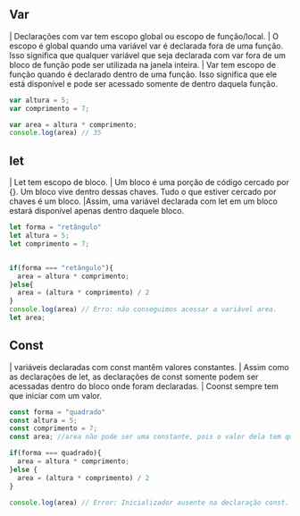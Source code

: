 ## Var

| Declarações com var tem escopo global ou escopo de função/local.
| O escopo é global quando uma variável var é declarada fora de uma função. Isso significa que qualquer variável que seja declarada com var fora de um bloco de função pode ser utilizada na janela inteira.
| Var tem escopo de função quando é declarado dentro de uma função. Isso significa que ele está disponível e pode ser acessado somente de dentro daquela função.

```js
var altura = 5;
var comprimento = 7;

var area = altura * comprimento;
console.log(area) // 35

```

## let

| Let tem escopo de bloco.
| Um bloco é uma porção de código cercado por {}. Um bloco vive dentro dessas chaves. Tudo o que estiver cercado por chaves é um bloco.
|Assim, uma variável declarada com let em um bloco estará disponível apenas dentro daquele bloco.

```js
let forma = "retângulo"
let altura = 5;
let comprimento = 7;


if(forma === "retângulo"){
  area = altura * comprimento;
}else{
  area = (altura * comprimento) / 2
}
console.log(area) // Erro: não conseguimos acessar a variável area.
let area;

```

## Const

| variáveis declaradas com const mantêm valores constantes. 
| Assim como as declarações de let, as declarações de const somente podem ser acessadas dentro do bloco onde foram declaradas.
| Coonst sempre tem que iniciar com um valor.

```js
const forma = "quadrado"
const altura = 5;
const comprimento = 7;
const area; //area não pode ser uma constante, pois o valor dela tem que ser alterado

if(forma === quadrado){
  area = altura * comprimento;
}else {
  area = (altura * comprimento) / 2
}

console.log(area) // Error: Inicializador ausente na declaração const.
```

